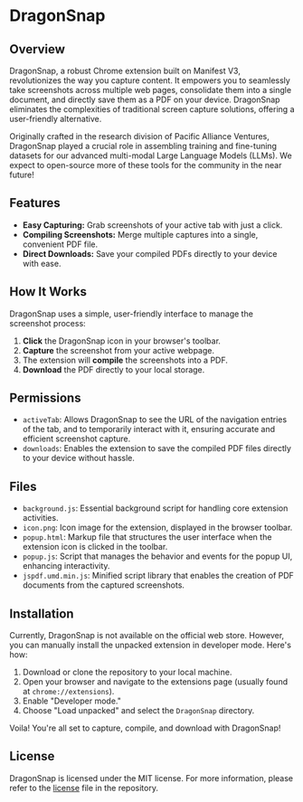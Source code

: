 # DragonSnap

## Overview

DragonSnap, a robust Chrome extension built on Manifest V3, revolutionizes the way you capture content. It empowers you to seamlessly take screenshots across multiple web pages, consolidate them into a single document, and directly save them as a PDF on your device. DragonSnap eliminates the complexities of traditional screen capture solutions, offering a user-friendly alternative.

Originally crafted in the research division of Pacific Alliance Ventures, DragonSnap played a crucial role in assembling training and fine-tuning datasets for our advanced multi-modal Large Language Models (LLMs). We expect to open-source more of these tools for the community in the near future!

## Features

- **Easy Capturing:** Grab screenshots of your active tab with just a click.
- **Compiling Screenshots:** Merge multiple captures into a single, convenient PDF file.
- **Direct Downloads:** Save your compiled PDFs directly to your device with ease.

## How It Works

DragonSnap uses a simple, user-friendly interface to manage the screenshot process:

1. **Click** the DragonSnap icon in your browser's toolbar.
2. **Capture** the screenshot from your active webpage.
3. The extension will **compile** the screenshots into a PDF.
4. **Download** the PDF directly to your local storage.

## Permissions

- `activeTab`: Allows DragonSnap to see the URL of the navigation entries of the tab, and to temporarily interact with it, ensuring accurate and efficient screenshot capture.
- `downloads`: Enables the extension to save the compiled PDF files directly to your device without hassle.

## Files

- `background.js`: Essential background script for handling core extension activities.
- `icon.png`: Icon image for the extension, displayed in the browser toolbar.
- `popup.html`: Markup file that structures the user interface when the extension icon is clicked in the toolbar.
- `popup.js`: Script that manages the behavior and events for the popup UI, enhancing interactivity.
- `jspdf.umd.min.js`: Minified script library that enables the creation of PDF documents from the captured screenshots.

## Installation

Currently, DragonSnap is not available on the official web store. However, you can manually install the unpacked extension in developer mode. Here's how:

1. Download or clone the repository to your local machine.
2. Open your browser and navigate to the extensions page (usually found at `chrome://extensions`).
3. Enable "Developer mode."
4. Choose "Load unpacked" and select the `DragonSnap` directory.

Voila! You're all set to capture, compile, and download with DragonSnap!

## License

DragonSnap is licensed under the MIT license. For more information, please refer to the [license](LICENSE) file in the repository.
